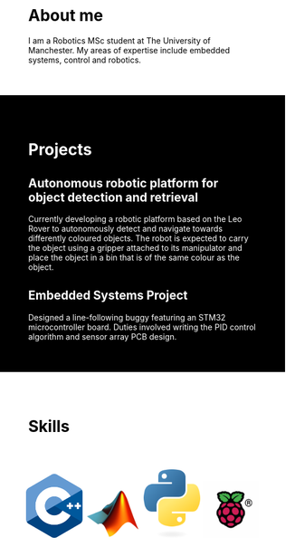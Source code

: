 <html>
<head>
<meta name="viewport" content="width=device-width, initial-scale=1">
  <style>
    .container{
      text-align:center;
    }
    .the_image{
      margin:5px 20px; padding:5px; border: 1px solid white;
    }
    body, html{
      background-color: white;
      margin: 0; padding: 0;
    }
    .myDiv{
      background-color: black; color: white;
      padding-top:40px; padding-right:50px; padding-left:50px; padding-bottom:40px;
    }
    .myDivWhite{
      background-color: white; color: black;
      padding-top:40px; padding-right:50px; padding-left:50px; padding-bottom:40px;
    }
  </style>
</head>
  
<body>
  <div class="myDivWhite">
    <h1>About me</h1>
    <p style="color:black;">I am a Robotics MSc student at The University of Manchester. My areas of expertise include embedded systems, control and robotics.</p>
  </div>
  

  <div class="myDiv">
    <h1>Projects</h1>
    <!-- <p style="font-size:120%;"><b>Autonomous robotic platform for object detection and retrieval</b></p> -->
    <h2><b>Autonomous robotic platform for object detection and retrieval</b></h2>
    <p>Currently developing a robotic platform based on the Leo Rover to autonomously detect and navigate towards differently coloured objects. The robot is expected to carry the object using a gripper attached to its manipulator and place the object in a bin that is of the same colour as the object.</p>
    <h2>Embedded Systems Project</h2>
    <p>Designed a line-following buggy featuring an STM32 microcontroller board. Duties involved writing the PID control algorithm and sensor array PCB design.</p>
    
  </div>
  
<h1 class="myDivWhite">Skills</h1>
<div class="container">
  <img src="cpp_logo.png" style="width:100px; height:auto">
  <img src="matlab_logo.png" style="width:100px; height:auto">
  <img src="python-logo-only.png" style="width:100px; height:auto">
  <img src="Raspberry-Pi-Symbol.png" style="width:100px; height:auto">
</div>




</body>

</html>
